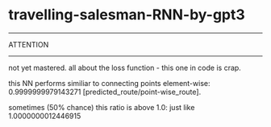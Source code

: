 # travelling-salesman-RNN-by-gpt3

***
ATTENTION
***

not yet mastered. all about the loss function - this one in code is crap.

this NN performs similiar to connecting points element-wise: 0.9999999979143271 [predicted_route/point-wise_route].

sometimes (50% chance) this ratio is above 1.0: just like 1.0000000012446915

